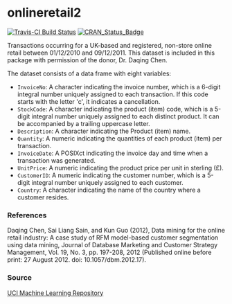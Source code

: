 # onlineretail2

[![Travis-CI Build Status](https://travis-ci.com/allanvc/onlineretail2.svg?branch=master)](https://travis-ci.com/allanvc/onlineretail2)
[![CRAN_Status_Badge](http://www.r-pkg.org/badges/version/onlineretail2)](https://cran.r-project.org/package=onlineretail2)

Transactions occurring for a UK-based and registered, non-store online retail 
between 01/12/2010 and 09/12/2011. This dataset is included in this package
with permission of the donor, Dr. Daqing Chen.

The dataset consists of a data frame with eight variables:
* `InvoiceNo`: A character indicating the invoice number, which is a 6-digit integral number 
uniquely assigned to each transaction. If this code starts with the letter 'c', 
it indicates a cancellation.
* `StockCode`: A character indicating the product (item) code, which is a 5-digit integral 
number uniquely assigned to each distinct product. It can be accompanied by a trailing 
uppercase letter.
* `Description`: A character indicating the Product (item) name.
* `Quantity`: A numeric indicating the quantities of each product (item) per transaction.
* `InvoiceDate`: A POSIXct indicating the invoice day and time when a transaction was generated.
* `UnitPrice`: A numeric indicating the product price per unit in sterling (£).
* `CustomerID`: A numeric indicating the customer number, which is a 5-digit integral number 
uniquely assigned to each customer.
* `Country`: A character indicating the name of the country where a customer resides.


### References

Daqing Chen, Sai Liang Sain, and Kun Guo (2012), Data mining for the online retail 
industry: A case study of RFM model-based customer segmentation using data mining, 
Journal of Database Marketing and Customer Strategy Management, Vol. 19, No. 3, 
pp. 197-208, 2012 (Published online before print: 27 August 2012. doi: 10.1057/dbm.2012.17).


### Source

[UCI Machine Learning Repository](https://archive.ics.uci.edu/ml/datasets/online+retail/)


